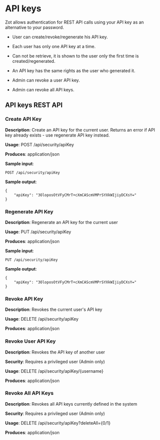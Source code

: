 # API keys

Zot allows authentication for REST API calls using your API key as an alternative to your password.

* User can create/revoke/regenerate his API key.

* Each user has only one API key at a time.

* Can not be retrieve, it is shown to the user only the first time is created/regenerated.

* An API key has the same rights as the user who generated it.

* Admin can revoke a user API key.

* Admin can revoke all API keys.


## API keys REST API


### Create API Key
**Description**: Create an API key for the current user. Returns an error if API key already exists - use regenerate API key instead.

**Usage**: POST /api/security/apiKey

**Produces**: application/json

**Sample input**:
```
POST /api/security/apiKey
```

**Sample output**:
```
{
    "apiKey": "3OloposOtVFyCMrT+cXmCAScmVMPrSYXkWIjiyDCXsY="
}
```

### Regenerate API Key
**Description**: Regenerate an API key for the current user

**Usage**: PUT /api/security/apiKey

**Produces**: application/json

**Sample input**:
```
PUT /api/security/apiKey
```

**Sample output**:

```
{
    "apiKey": "3OloposOtVFyCMrT+cXmCAScmVMPrSYXkWIjiyDCXsY="
}
```

### Revoke API Key
**Description**: Revokes the current user's API key

**Usage**: DELETE /api/security/apiKey

**Produces**: application/json

### Revoke User API Key
**Description**: Revokes the API key of another user

**Security**: Requires a privileged user (Admin only)

**Usage**: DELETE /api/security/apiKey/{username} 

**Produces**: application/json

### Revoke All API Keys
**Description**: Revokes all API keys currently defined in the system

**Security**: Requires a privileged user (Admin only)

**Usage**: DELETE /api/security/apiKey?deleteAll={0/1}

**Produces**: application/json
